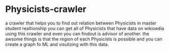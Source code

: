# Physicists-crawler
a crawler that helps you to find out relation between Physicists in master student realtionship
you can get all of Physicists that have data on wikioedia using this crawler and even you can findout is advisor of another.
the awsome things is that the region of each Physicists is possible and you can create a graph fo ML and visulizing with this data.
